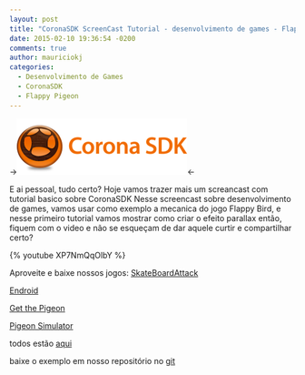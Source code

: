 ```yaml
---
layout: post
title: "CoronaSDK ScreenCast Tutorial - desenvolvimento de games - Flappy Bird #1"
date: 2015-02-10 19:36:54 -0200
comments: true
author: mauriciokj
categories:
  - Desenvolvimento de Games
  - CoronaSDK
  - Flappy Pigeon
---
```

->![alt Desenvolvimento de Games com CoronaSDK Logo](/images/2015-02-09-coronasdk-screencast-tutorial-desenvolvimento-de-games-flappy-bird-number-1/coronasdk_logo.png)<-

E ai pessoal, tudo certo?
Hoje vamos trazer mais um screancast com tutorial basico sobre CoronaSDK
Nesse screencast sobre desenvolvimento de games, vamos usar como exemplo a mecanica do jogo Flappy Bird, e nesse primeiro tutorial vamos mostrar como criar o efeito parallax
então, fiquem com o video e não se esqueçam de dar aquele curtir e compartilhar certo?

{% youtube XP7NmQqOlbY %}

<!-- more -->

Aproveite e baixe nossos jogos:
[SkateBoardAttack](https://play.google.com/store/apps/details?id=aftersixgames.com)

[Endroid](https://play.google.com/store/apps/details?id=com.aftersixapps.endroid)

[Get the Pigeon](https://play.google.com/store/apps/details?id=aftersixgames.gtp.com)

[Pigeon Simulator](https://play.google.com/store/apps/details?id=com.aftersixgames.pigeonsimulator)

todos estão [aqui](https://play.google.com/store/apps/developer?id=AfterSixApps)

baixe o exemplo em nosso repositório no [git](https://github.com/aftersixgames/flappy_pigeon/tree/ScreenCast01)